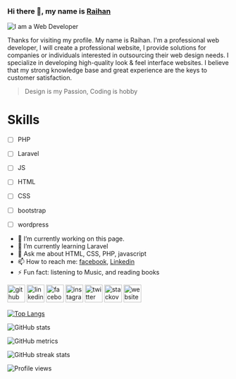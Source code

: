 ### Hi there 👋, my name is [Raihan](https://www.facebook.com/raihan.mahmudi.50/)
![I am a Web Developer ](https://1.bp.blogspot.com/-iFyqthH2nvM/X_R9cnmXynI/AAAAAAAAAOM/lDUFFwi3d7Ar1EWyY7x_-OI0lX2olioTwCLcBGAsYHQ/s700/The%2BWilsons.png)

Thanks for visiting my profile. My name is Raihan. I'm a professional web developer, І will create a professional website, I provide solutions for companies or individuals interested in outsourcing their web design needs. I specialize in developing high-quality look & feel interface websites. I believe that my strong knowledge base and great experience are the keys to customer satisfaction.

> Design is my Passion, Coding is hobby


# Skills

 - [ ] PHP  
 - [ ] Laravel 
 - [ ] JS 
 - [ ] HTML 
 - [ ] CSS 
 - [ ] bootstrap 
 - [ ] wordpress


- 🔭 I’m currently working on this page. 
- 🌱 I’m currently learning Laravel 
- 💬 Ask me about HTML, CSS, PHP, javascript 
- 📫 How to reach me: [facebook](https://www.facebook.com/raihan.mahmudi.50/), [Linkedin](https://www.linkedin.com/in/raihaninfo/)
- ⚡ Fun fact: listening to Music, and reading books  


[<img src='https://www.flaticon.com/svg/static/icons/svg/270/270798.svg' alt='github' height='40'>](https://github.com/raihaninfo)  [<img src='https://www.flaticon.com/svg/static/icons/svg/145/145807.svg' alt='linkedin' height='40'>](https://www.linkedin.com/in/raihaninfo/)  [<img src='https://www.flaticon.com/svg/static/icons/svg/145/145802.svg' alt='facebook' height='40'>](https://www.facebook.com/raihan.mahmudi.50)  [<img src='https://www.flaticon.com/svg/static/icons/svg/2111/2111463.svg' alt='instagram' height='40'>](https://www.instagram.com/Raihan_Info/)  [<img src='https://www.flaticon.com/svg/static/icons/svg/145/145812.svg' alt='twitter' height='40'>](https://twitter.com/mdabraihan40)  [<img src='https://www.flaticon.com/svg/static/icons/svg/2111/2111628.svg' alt='stackoverflow' height='40'>](https://stackoverflow.com/users/14877727/md-abu-raihan)  [<img src='https://www.flaticon.com/svg/static/icons/svg/975/975645.svg' alt='website' height='40'>](https://raihan-cv.netlify.app/)  

[![Top Langs](https://github-readme-stats.vercel.app/api/top-langs/?username=raihaninfo)](https://github.com/anuraghazra/github-readme-stats)

![GitHub stats](https://github-readme-stats.vercel.app/api?username=raihaninfo&show_icons=true&count_private=true)  

![GitHub metrics](https://metrics.lecoq.io/raihaninfo)  

![GitHub streak stats](https://github-readme-streak-stats.herokuapp.com/?user=raihaninfo)  

![Profile views](https://gpvc.arturio.dev/raihaninfo)  
